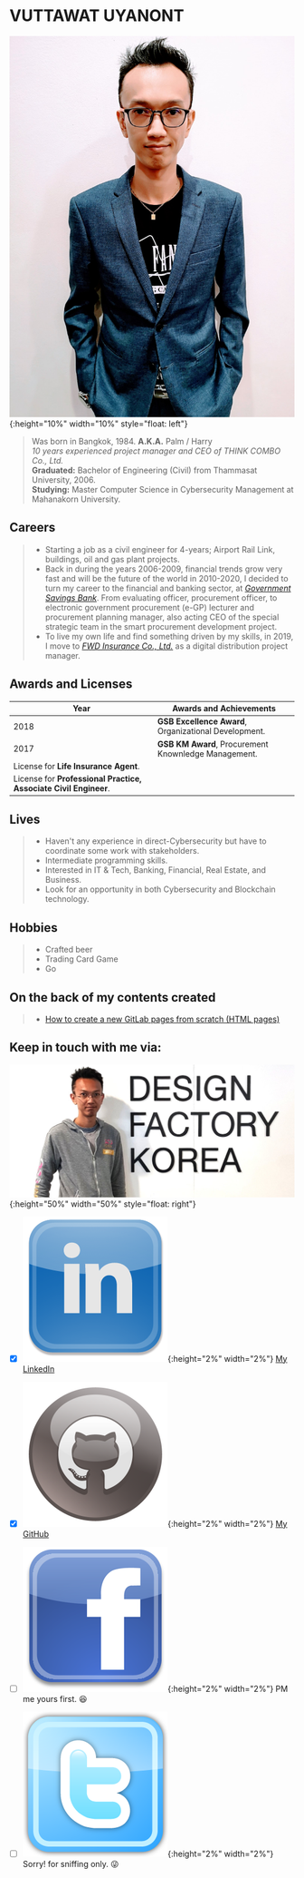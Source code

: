 # VUTTAWAT UYANONT  
![](profile.jpg){:height="10%" width="10%" style="float: left"}  
> Was born in Bangkok, 1984. **A.K.A.** Palm / Harry  
> *10 years experienced project manager and CEO of THINK COMBO Co., Ltd.*  
> **Graduated:** Bachelor of Engineering (Civil) from Thammasat University, 2006.  
> **Studying:** Master Computer Science in Cybersecurity Management at Mahanakorn University.  
  
## Careers
> + Starting a job as a civil engineer for 4-years; Airport Rail Link, buildings, oil and gas plant projects.  
> + Back in during the years 2006-2009, financial trends grow very fast and will be the future of the world in 2010-2020, I decided to turn my career to the financial and banking sector, at *[Government Savings Bank](https://www.gsb.or.th)*. From evaluating officer, procurement officer, to electronic government procurement (e-GP) lecturer and procurement planning manager, also acting CEO of the special strategic team in the smart procurement development project.  
> + To live my own life and find something driven by my skills, in 2019, I move to *[FWD Insurance Co., Ltd.](https://www.fwd.co.th)* as a digital distribution project manager.  
  
## Awards and Licenses  
  
Year | Awards and Achievements
------ | ------
2018 | **GSB Excellence Award**, Organizational Development.
2017 | **GSB KM Award**, Procurement Knownledge Management.
| License for **Life Insurance Agent**.
| License for **Professional Practice, Associate Civil Engineer**.
  
## Lives
> + Haven't any experience in direct-Cybersecurity but have to coordinate some work with stakeholders.  
> + Intermediate programming skills.  
> + Interested in IT & Tech, Banking, Financial, Real Estate, and Business.  
> + Look for an opportunity in both Cybersecurity and Blockchain technology.  

## Hobbies
> + Crafted beer  
> + Trading Card Game  
> + Go  
  
## On the back of my contents created
> + [How to create a new GitLab pages from scratch (HTML pages)](https://hyde4thheaven.github.io/How-to-Create-GitLab-Pages/)  
  
## Keep in touch with me via:  
![](Korea.jpg){:height="50%" width="50%" style="float: right"}  
- [x] ![](linkedin.png){:height="2%" width="2%"} [My LinkedIn](https://www.linkedin.com/in/v-uyanont/)  
- [x] ![](GitHub.png){:height="2%" width="2%"} [My GitHub](https://github.com/Hyde4thHeaven/)  
- [ ] ![](facebook.png){:height="2%" width="2%"} PM me yours first. :laughing:  
- [ ] ![](twitter.png){:height="2%" width="2%"} Sorry! for sniffing only. :stuck_out_tongue_winking_eye:    


